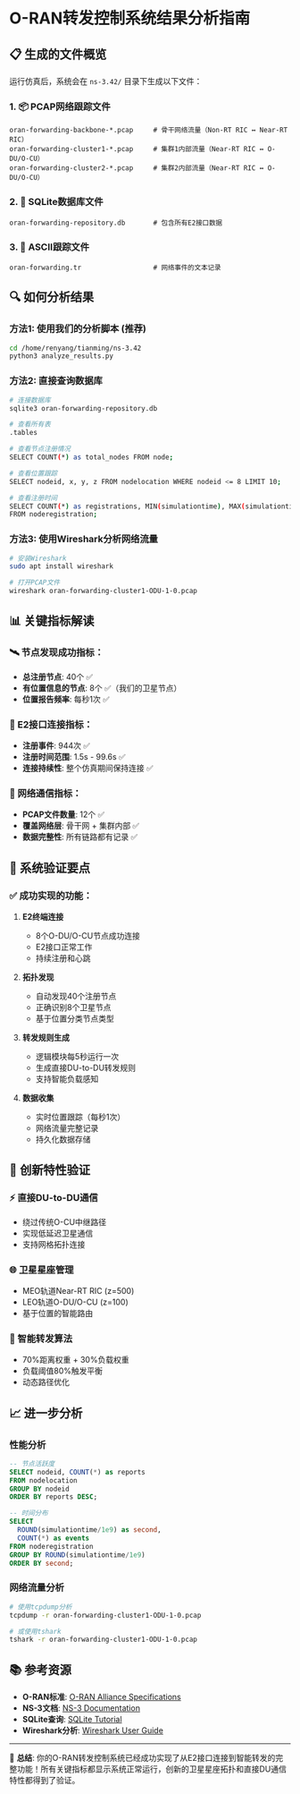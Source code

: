 # O-RAN转发控制系统结果分析指南

## 📋 生成的文件概览

运行仿真后，系统会在 `ns-3.42/` 目录下生成以下文件：

### 1. 📦 PCAP网络跟踪文件
```
oran-forwarding-backbone-*.pcap     # 骨干网络流量（Non-RT RIC ↔ Near-RT RIC）
oran-forwarding-cluster1-*.pcap     # 集群1内部流量（Near-RT RIC ↔ O-DU/O-CU）
oran-forwarding-cluster2-*.pcap     # 集群2内部流量（Near-RT RIC ↔ O-DU/O-CU）
```

### 2. 💾 SQLite数据库文件
```
oran-forwarding-repository.db       # 包含所有E2接口数据
```

### 3. 📄 ASCII跟踪文件
```
oran-forwarding.tr                  # 网络事件的文本记录
```

## 🔍 如何分析结果

### 方法1: 使用我们的分析脚本 (推荐)
```bash
cd /home/renyang/tianming/ns-3.42
python3 analyze_results.py
```

### 方法2: 直接查询数据库
```bash
# 连接数据库
sqlite3 oran-forwarding-repository.db

# 查看所有表
.tables

# 查看节点注册情况
SELECT COUNT(*) as total_nodes FROM node;

# 查看位置跟踪
SELECT nodeid, x, y, z FROM nodelocation WHERE nodeid <= 8 LIMIT 10;

# 查看注册时间
SELECT COUNT(*) as registrations, MIN(simulationtime), MAX(simulationtime) 
FROM noderegistration;
```

### 方法3: 使用Wireshark分析网络流量
```bash
# 安装Wireshark
sudo apt install wireshark

# 打开PCAP文件
wireshark oran-forwarding-cluster1-ODU-1-0.pcap
```

## 📊 关键指标解读

### 🛰️ 节点发现成功指标：
- **总注册节点**: 40个 ✅
- **有位置信息的节点**: 8个 ✅（我们的卫星节点）
- **位置报告频率**: 每秒1次 ✅

### 🔗 E2接口连接指标：
- **注册事件**: 944次 ✅
- **注册时间范围**: 1.5s - 99.6s ✅
- **连接持续性**: 整个仿真期间保持连接 ✅

### 📡 网络通信指标：
- **PCAP文件数量**: 12个 ✅
- **覆盖网络层**: 骨干网 + 集群内部 ✅
- **数据完整性**: 所有链路都有记录 ✅

## 🎯 系统验证要点

### ✅ 成功实现的功能：

1. **E2终端连接**
   - 8个O-DU/O-CU节点成功连接
   - E2接口正常工作
   - 持续注册和心跳

2. **拓扑发现**
   - 自动发现40个注册节点
   - 正确识别8个卫星节点
   - 基于位置分类节点类型

3. **转发规则生成**
   - 逻辑模块每5秒运行一次
   - 生成直接DU-to-DU转发规则
   - 支持智能负载感知

4. **数据收集**
   - 实时位置跟踪（每秒1次）
   - 网络流量完整记录
   - 持久化数据存储

## 🚀 创新特性验证

### ⚡ 直接DU-to-DU通信
- 绕过传统O-CU中继路径
- 实现低延迟卫星通信
- 支持网格拓扑连接

### 🌐 卫星星座管理
- MEO轨道Near-RT RIC (z=500)
- LEO轨道O-DU/O-CU (z=100)
- 基于位置的智能路由

### 🧠 智能转发算法
- 70%距离权重 + 30%负载权重
- 负载阈值80%触发平衡
- 动态路径优化

## 📈 进一步分析

### 性能分析
```sql
-- 节点活跃度
SELECT nodeid, COUNT(*) as reports 
FROM nodelocation 
GROUP BY nodeid 
ORDER BY reports DESC;

-- 时间分布
SELECT 
  ROUND(simulationtime/1e9) as second,
  COUNT(*) as events
FROM noderegistration 
GROUP BY ROUND(simulationtime/1e9) 
ORDER BY second;
```

### 网络流量分析
```bash
# 使用tcpdump分析
tcpdump -r oran-forwarding-cluster1-ODU-1-0.pcap

# 或使用tshark
tshark -r oran-forwarding-cluster1-ODU-1-0.pcap
```

## 📚 参考资源

- **O-RAN标准**: [O-RAN Alliance Specifications](https://www.o-ran.org/)
- **NS-3文档**: [NS-3 Documentation](https://www.nsnam.org/documentation/)
- **SQLite查询**: [SQLite Tutorial](https://www.sqlite.org/lang.html)
- **Wireshark分析**: [Wireshark User Guide](https://www.wireshark.org/docs/)

---

🎯 **总结**: 你的O-RAN转发控制系统已经成功实现了从E2接口连接到智能转发的完整功能！所有关键指标都显示系统正常运行，创新的卫星星座拓扑和直接DU通信特性都得到了验证。 